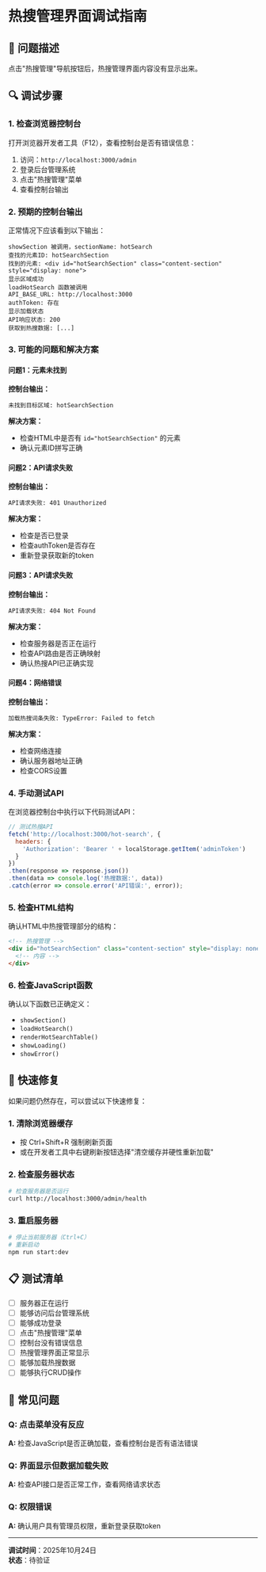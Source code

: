 # 热搜管理界面调试指南

## 🐛 问题描述

点击"热搜管理"导航按钮后，热搜管理界面内容没有显示出来。

## 🔍 调试步骤

### 1. **检查浏览器控制台**

打开浏览器开发者工具（F12），查看控制台是否有错误信息：

1. 访问：`http://localhost:3000/admin`
2. 登录后台管理系统
3. 点击"热搜管理"菜单
4. 查看控制台输出

### 2. **预期的控制台输出**

正常情况下应该看到以下输出：

```
showSection 被调用，sectionName: hotSearch
查找的元素ID: hotSearchSection
找到的元素: <div id="hotSearchSection" class="content-section" style="display: none">
显示区域成功
loadHotSearch 函数被调用
API_BASE_URL: http://localhost:3000
authToken: 存在
显示加载状态
API响应状态: 200
获取到热搜数据: [...]
```

### 3. **可能的问题和解决方案**

#### 问题1：元素未找到
**控制台输出：**
```
未找到目标区域: hotSearchSection
```

**解决方案：**
- 检查HTML中是否有 `id="hotSearchSection"` 的元素
- 确认元素ID拼写正确

#### 问题2：API请求失败
**控制台输出：**
```
API请求失败: 401 Unauthorized
```

**解决方案：**
- 检查是否已登录
- 检查authToken是否存在
- 重新登录获取新的token

#### 问题3：API请求失败
**控制台输出：**
```
API请求失败: 404 Not Found
```

**解决方案：**
- 检查服务器是否正在运行
- 检查API路由是否正确映射
- 确认热搜API已正确实现

#### 问题4：网络错误
**控制台输出：**
```
加载热搜词条失败: TypeError: Failed to fetch
```

**解决方案：**
- 检查网络连接
- 确认服务器地址正确
- 检查CORS设置

### 4. **手动测试API**

在浏览器控制台中执行以下代码测试API：

```javascript
// 测试热搜API
fetch('http://localhost:3000/hot-search', {
  headers: {
    'Authorization': 'Bearer ' + localStorage.getItem('adminToken')
  }
})
.then(response => response.json())
.then(data => console.log('热搜数据:', data))
.catch(error => console.error('API错误:', error));
```

### 5. **检查HTML结构**

确认HTML中热搜管理部分的结构：

```html
<!-- 热搜管理 -->
<div id="hotSearchSection" class="content-section" style="display: none">
  <!-- 内容 -->
</div>
```

### 6. **检查JavaScript函数**

确认以下函数已正确定义：
- `showSection()`
- `loadHotSearch()`
- `renderHotSearchTable()`
- `showLoading()`
- `showError()`

## 🚀 快速修复

如果问题仍然存在，可以尝试以下快速修复：

### 1. **清除浏览器缓存**
- 按 Ctrl+Shift+R 强制刷新页面
- 或在开发者工具中右键刷新按钮选择"清空缓存并硬性重新加载"

### 2. **检查服务器状态**
```bash
# 检查服务器是否运行
curl http://localhost:3000/admin/health
```

### 3. **重启服务器**
```bash
# 停止当前服务器（Ctrl+C）
# 重新启动
npm run start:dev
```

## 📋 测试清单

- [ ] 服务器正在运行
- [ ] 能够访问后台管理系统
- [ ] 能够成功登录
- [ ] 点击"热搜管理"菜单
- [ ] 控制台没有错误信息
- [ ] 热搜管理界面正常显示
- [ ] 能够加载热搜数据
- [ ] 能够执行CRUD操作

## 🔧 常见问题

### Q: 点击菜单没有反应
**A:** 检查JavaScript是否正确加载，查看控制台是否有语法错误

### Q: 界面显示但数据加载失败
**A:** 检查API接口是否正常工作，查看网络请求状态

### Q: 权限错误
**A:** 确认用户具有管理员权限，重新登录获取token

---

**调试时间**：2025年10月24日  
**状态**：待验证
